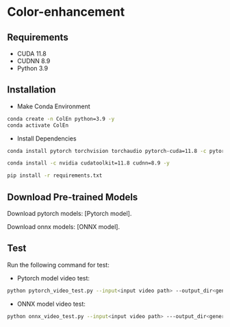 # Color-enhancement

## Requirements
- CUDA 11.8
- CUDNN 8.9
- Python 3.9

## Installation

- Make Conda Environment
```bash
conda create -n ColEn python=3.9 -y
conda activate ColEn
```
- Install Dependencies
```bash
conda install pytorch torchvision torchaudio pytorch-cuda=11.8 -c pytorch -c nvidia

conda install -c nvidia cudatoolkit=11.8 cudnn=8.9 -y

pip install -r requirements.txt

```

## Download Pre-trained Models

Download pytorch models: [Pytorch model].



Download onnx models: [ONNX model].


## Test

Run the following command for test:

- Pytorch model video test:
```bash
python pytorch_video_test.py --input<input video path> --output_dir<generated color enhance video path> --ckpt<pytorch color-enhancement model> --gpu_ids<ex)0,1,2,3>
```

- ONNX model video test:
```bash
python onnx_video_test.py --input<input video path> ---output_dir<generated color enhance video path> --onnx<onnx color-enhancement model> --gpu_ids<ex)0,1,2,3>
```


